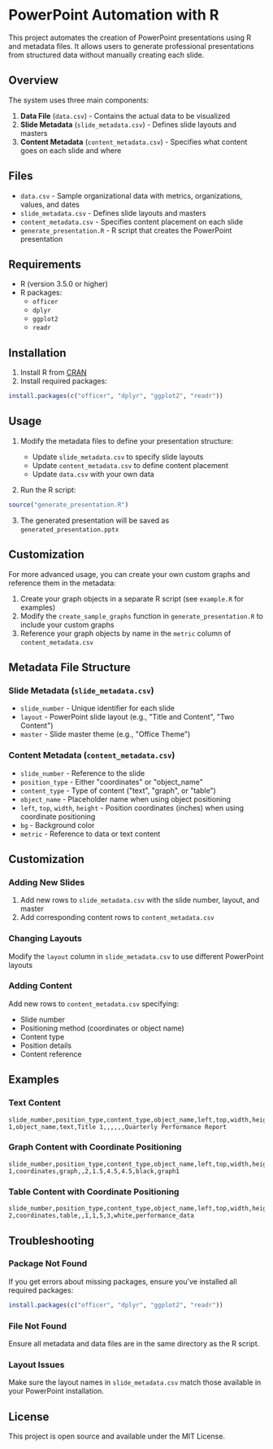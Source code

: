 # PowerPoint Automation with R

This project automates the creation of PowerPoint presentations using R and metadata files. It allows users to generate professional presentations from structured data without manually creating each slide.

## Overview

The system uses three main components:
1. **Data File** (`data.csv`) - Contains the actual data to be visualized
2. **Slide Metadata** (`slide_metadata.csv`) - Defines slide layouts and masters
3. **Content Metadata** (`content_metadata.csv`) - Specifies what content goes on each slide and where

## Files

- `data.csv` - Sample organizational data with metrics, organizations, values, and dates
- `slide_metadata.csv` - Defines slide layouts and masters
- `content_metadata.csv` - Specifies content placement on each slide
- `generate_presentation.R` - R script that creates the PowerPoint presentation

## Requirements

- R (version 3.5.0 or higher)
- R packages:
  - `officer`
  - `dplyr`
  - `ggplot2`
  - `readr`

## Installation

1. Install R from [CRAN](https://cran.r-project.org/)
2. Install required packages:
```r
install.packages(c("officer", "dplyr", "ggplot2", "readr"))
```

## Usage

1. Modify the metadata files to define your presentation structure:
   - Update `slide_metadata.csv` to specify slide layouts
   - Update `content_metadata.csv` to define content placement
   - Update `data.csv` with your own data

2. Run the R script:
```r
source("generate_presentation.R")
```

3. The generated presentation will be saved as `generated_presentation.pptx`

## Customization

For more advanced usage, you can create your own custom graphs and reference them in the metadata:

1. Create your graph objects in a separate R script (see `example.R` for examples)
2. Modify the `create_sample_graphs` function in `generate_presentation.R` to include your custom graphs
3. Reference your graph objects by name in the `metric` column of `content_metadata.csv`

## Metadata File Structure

### Slide Metadata (`slide_metadata.csv`)
- `slide_number` - Unique identifier for each slide
- `layout` - PowerPoint slide layout (e.g., "Title and Content", "Two Content")
- `master` - Slide master theme (e.g., "Office Theme")

### Content Metadata (`content_metadata.csv`)
- `slide_number` - Reference to the slide
- `position_type` - Either "coordinates" or "object_name"
- `content_type` - Type of content ("text", "graph", or "table")
- `object_name` - Placeholder name when using object positioning
- `left`, `top`, `width`, `height` - Position coordinates (inches) when using coordinate positioning
- `bg` - Background color
- `metric` - Reference to data or text content

## Customization

### Adding New Slides
1. Add new rows to `slide_metadata.csv` with the slide number, layout, and master
2. Add corresponding content rows to `content_metadata.csv`

### Changing Layouts
Modify the `layout` column in `slide_metadata.csv` to use different PowerPoint layouts

### Adding Content
Add new rows to `content_metadata.csv` specifying:
- Slide number
- Positioning method (coordinates or object name)
- Content type
- Position details
- Content reference

## Examples

### Text Content
```
slide_number,position_type,content_type,object_name,left,top,width,height,bg,metric
1,object_name,text,Title 1,,,,,,Quarterly Performance Report
```

### Graph Content with Coordinate Positioning
```
slide_number,position_type,content_type,object_name,left,top,width,height,bg,metric
1,coordinates,graph,,2,1.5,4.5,4.5,black,graph1
```

### Table Content with Coordinate Positioning
```
slide_number,position_type,content_type,object_name,left,top,width,height,bg,metric
2,coordinates,table,,1,1,5,3,white,performance_data
```

## Troubleshooting

### Package Not Found
If you get errors about missing packages, ensure you've installed all required packages:
```r
install.packages(c("officer", "dplyr", "ggplot2", "readr"))
```

### File Not Found
Ensure all metadata and data files are in the same directory as the R script.

### Layout Issues
Make sure the layout names in `slide_metadata.csv` match those available in your PowerPoint installation.

## License

This project is open source and available under the MIT License.